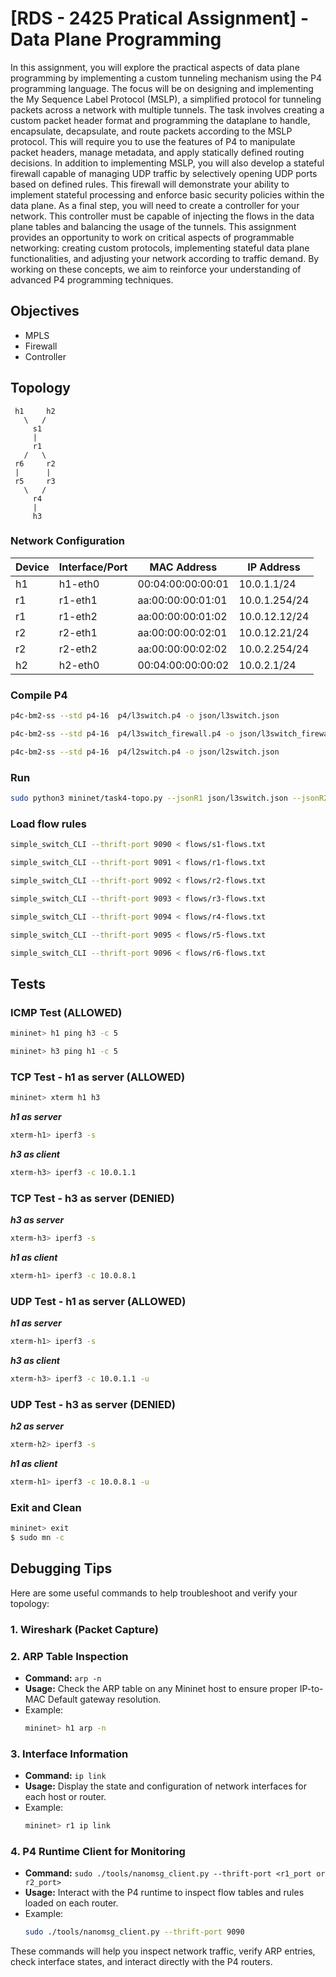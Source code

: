 # [RDS - 2425 Pratical Assignment] - Data Plane Programming

In this assignment, you will explore the practical aspects of data plane programming by implementing a custom
tunneling mechanism using the P4 programming language. The focus will be on designing and implementing
the My Sequence Label Protocol (MSLP), a simplified protocol for tunneling packets across a network with
multiple tunnels.
The task involves creating a custom packet header format and programming the dataplane to handle, encapsulate,
decapsulate, and route packets according to the MSLP protocol. This will require you to use the features of P4
to manipulate packet headers, manage metadata, and apply statically defined routing decisions.
In addition to implementing MSLP, you will also develop a stateful firewall capable of managing UDP traffic by
selectively opening UDP ports based on defined rules. This firewall will demonstrate your ability to implement
stateful processing and enforce basic security policies within the data plane.
As a final step, you will need to create a controller for your network. This controller must be capable of injecting
the flows in the data plane tables and balancing the usage of the tunnels.
This assignment provides an opportunity to work on critical aspects of programmable networking: creating
custom protocols, implementing stateful data plane functionalities, and adjusting your network according
to traffic demand. By working on these concepts, we aim to reinforce your understanding of advanced P4
programming techniques.

## Objectives
- MPLS
- Firewall
- Controller

## Topology
     h1     h2
       \   /
         s1
         |
         r1
       /   \
     r6     r2
     |      |
     r5     r3
       \   /
         r4
         |
         h3


### Network Configuration

| Device   | Interface/Port        | MAC Address          | IP Address       |
|----------|-----------------------|----------------------|------------------|
| h1       | h1-eth0               | 00:04:00:00:00:01    | 10.0.1.1/24      |
| r1       | r1-eth1               | aa:00:00:00:01:01    | 10.0.1.254/24    |
| r1       | r1-eth2               | aa:00:00:00:01:02    | 10.0.12.12/24    |
| r2       | r2-eth1               | aa:00:00:00:02:01    | 10.0.12.21/24    |
| r2       | r2-eth2               | aa:00:00:00:02:02    | 10.0.2.254/24    |
| h2       | h2-eth0               | 00:04:00:00:00:02    | 10.0.2.1/24      |



### Compile P4
```bash
p4c-bm2-ss --std p4-16  p4/l3switch.p4 -o json/l3switch.json
```
```bash
p4c-bm2-ss --std p4-16  p4/l3switch_firewall.p4 -o json/l3switch_firewall.json
```
```bash
p4c-bm2-ss --std p4-16  p4/l2switch.p4 -o json/l2switch.json
```
### Run
```bash
sudo python3 mininet/task4-topo.py --jsonR1 json/l3switch.json --jsonR2 json/l3switch_firewall.json --jsonS1 json/l2switch.json
```

### Load flow rules
```bash
simple_switch_CLI --thrift-port 9090 < flows/s1-flows.txt
```
```bash
simple_switch_CLI --thrift-port 9091 < flows/r1-flows.txt
```
```bash
simple_switch_CLI --thrift-port 9092 < flows/r2-flows.txt
```
```bash
simple_switch_CLI --thrift-port 9093 < flows/r3-flows.txt
```
```bash
simple_switch_CLI --thrift-port 9094 < flows/r4-flows.txt
```
```bash
simple_switch_CLI --thrift-port 9095 < flows/r5-flows.txt
```
```bash
simple_switch_CLI --thrift-port 9096 < flows/r6-flows.txt
```
## Tests
### ICMP Test (ALLOWED)
```bash
mininet> h1 ping h3 -c 5
```
```bash
mininet> h3 ping h1 -c 5
```
### TCP Test - h1 as server (ALLOWED)
```bash
mininet> xterm h1 h3
```
***h1 as server*** 
```bash
xterm-h1> iperf3 -s
```
***h3 as client***
```bash
xterm-h3> iperf3 -c 10.0.1.1
```
### TCP Test - h3 as server (DENIED)

***h3 as server*** 
```bash
xterm-h3> iperf3 -s
```
***h1 as client***
```bash
xterm-h1> iperf3 -c 10.0.8.1
```

### UDP Test - h1 as server (ALLOWED)

***h1 as server*** 
```bash
xterm-h1> iperf3 -s
```
***h3 as client***
```bash
xterm-h3> iperf3 -c 10.0.1.1 -u
```

### UDP Test - h3 as server (DENIED)

***h2 as server*** 
```bash
xterm-h2> iperf3 -s
```
***h1 as client***
```bash
xterm-h1> iperf3 -c 10.0.8.1 -u
```

### Exit and Clean
```bash
mininet> exit
$ sudo mn -c
```

## Debugging Tips

Here are some useful commands to help troubleshoot and verify your topology:

### 1. **Wireshark (Packet Capture)**

### 2. **ARP Table Inspection**
   - **Command:** `arp -n`
   - **Usage:** Check the ARP table on any Mininet host to ensure proper IP-to-MAC Default gateway resolution.
   - Example:
     ```bash
     mininet> h1 arp -n
     ```

### 3. **Interface Information**
   - **Command:** `ip link`
   - **Usage:** Display the state and configuration of network interfaces for each host or router.
   - Example:
     ```bash
     mininet> r1 ip link
     ```

### 4. **P4 Runtime Client for Monitoring**
   - **Command:** `sudo ./tools/nanomsg_client.py --thrift-port <r1_port or r2_port>`
   - **Usage:** Interact with the P4 runtime to inspect flow tables and rules loaded on each router.
   - Example:
     ```bash
     sudo ./tools/nanomsg_client.py --thrift-port 9090
     ```

These commands will help you inspect network traffic, verify ARP entries, check interface states, and interact directly with the P4 routers.
